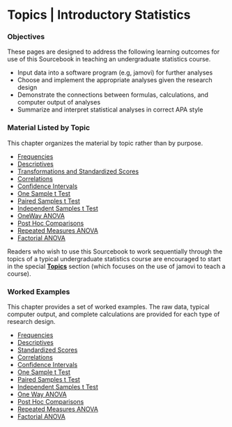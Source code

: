 # Topics | Introductory Statistics

### Objectives

These pages are designed to address the following learning outcomes for use of this Sourcebook in teaching an undergraduate statistics course.

- Input data into a software program (e.g, jamovi) for further analyses
- Choose and implement the appropriate analyses given the research design
- Demonstrate the connections between formulas, calculations, and computer output of analyses
- Summarize and interpret statistical analyses in correct APA style

### Material Listed by Topic

This chapter organizes the material by topic rather than by purpose.

- [Frequencies](./frequencies.md)
- [Descriptives](./descriptives.md)
- [Transformations and Standardized Scores](./standardized.md)
- [Correlations](./correlations.md)
- [Confidence Intervals](./intervals.md)
- [One Sample t Test](./onesample.md)
- [Paired Samples t Test](./paired.md)
- [Independent Samples t Test](./independent.md)
- [OneWay ANOVA](./oneway.md)
- [Post Hoc Comparisons](./posthocs.md)
- [Repeated Measures ANOVA](./repeated.md)
- [Factorial ANOVA](./factorial.md)

Readers who wish to use this Sourcebook to work sequentially through the topics of a typical undergraduate statistics course are encouraged to start in the special [**Topics**](./Topics) section (which focuses on the use of jamovi to teach a course).

### Worked Examples

This chapter provides a set of worked examples. The raw data, typical computer output, and complete calculations are provided for each type of research design.

- [Frequencies](./worked-examples/frequencies.md)
- [Descriptives](./worked-examples/descriptives.md)
- [Standardized Scores](./worked-examples/standardized.md)
- [Correlations](./worked-examples/correlations.md)
- [Confidence Intervals](./worked-examples/intervals.md)
- [One Sample t Test](./worked-examples/onesample.md)
- [Paired Samples t Test](./worked-examples/paired.md)
- [Independent Samples t Test](./worked-examples/independent.md)
- [One Way ANOVA](./worked-examples/oneway.md)
- [Post Hoc Comparisons](./worked-examples/posthocs.md)
- [Repeated Measures ANOVA](./worked-examples/repeated.md)
- [Factorial ANOVA](./worked-examples/factorial.md)
